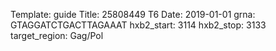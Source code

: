 Template: guide
Title: 25808449 T6
Date: 2019-01-01
grna: GTAGGATCTGACTTAGAAAT
hxb2_start: 3114
hxb2_stop: 3133
target_region: Gag/Pol

